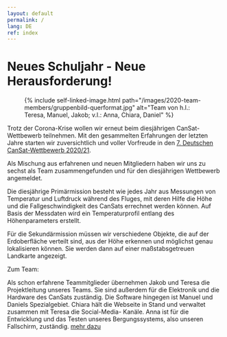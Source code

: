 ```yaml
---
layout: default
permalink: /
lang: DE
ref: index
---
```


# Neues Schuljahr - Neue Herausforderung!

<figure class="center medium">
  {% include self-linked-image.html path="/images/2020-team-members/gruppenbild-querformat.jpg" alt="Team von h.l.: Teresa, Manuel, Jakob; v.l.: Anna, Chiara, Daniel" %}
</figure>

Trotz der Corona-Krise wollen wir erneut beim diesjährigen CanSat-Wettbewerb teilnehmen. Mit den gesammelten Erfahrungen der letzten Jahre starten wir zuversichtlich und voller Vorfreude in den [7. Deutschen CanSat-Wettbewerb 2020/21](https://www.cansat.de/wettbewerb-2020-21). 

Als Mischung aus erfahrenen und neuen Mitgliedern haben wir uns zu sechst als Team zusammengefunden und für den diesjährigen Wettbewerb angemeldet.

Die diesjährige Primärmission besteht wie jedes Jahr aus Messungen von Temperatur und Luftdruck während des Fluges, mit deren Hilfe die Höhe und die Fallgeschwindigkeit des CanSats errechnet werden können. Auf Basis der Messdaten wird ein Temperaturprofil entlang des Höhenparameters erstellt.

Für die Sekundärmission müssen wir verschiedene Objekte, die auf der Erdoberfläche verteilt sind, aus der Höhe erkennen und möglichst genau lokalisieren können. Sie werden dann auf einer maßstabsgetreuen Landkarte angezeigt.

Zum Team:

Als schon erfahrene Teammitglieder übernehmen Jakob und Teresa die Projektleitung unseres Teams. Sie sind außerdem für die Elektronik und die Hardware des CanSats zuständig. 
Die Software hingegen ist Manuel und Daniels Spezialgebiet. 
Chiara hält die Webseite in Stand und verwaltet zusammen mit Teresa die Social-Media- Kanäle. 
Anna ist für die Entwicklung und das Testen unseres Bergungssystems, also unseren Fallschirm, zuständig.  <a href="{{ site.baseurl }}/team/" class="read-more">mehr dazu</a>
